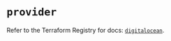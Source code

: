 # `provider`

Refer to the Terraform Registry for docs: [`digitalocean`](https://registry.terraform.io/providers/digitalocean/digitalocean/2.39.0/docs).
